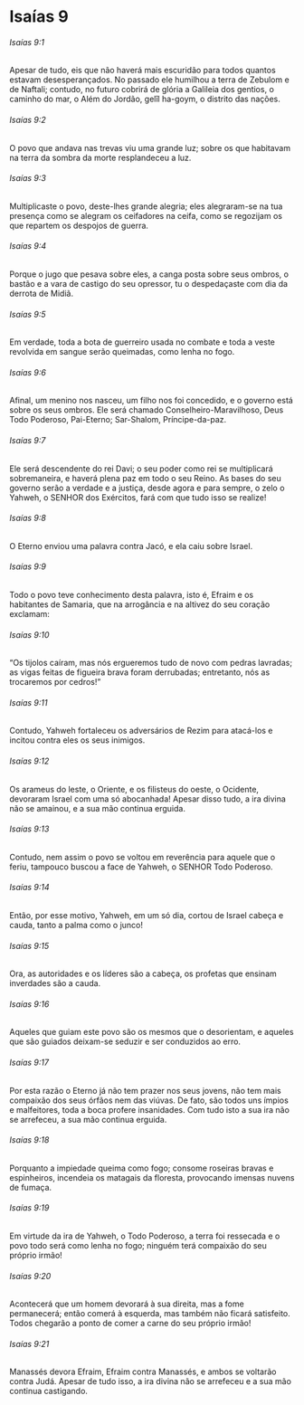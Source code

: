 # Isaías 9

###### Isaías 9:1

Apesar de tudo, eis que não haverá mais escuridão para todos quantos estavam desesperançados. No passado ele humilhou a terra de Zebulom e de Naftali; contudo, no futuro cobrirá de glória a Galileia dos gentios, o caminho do mar, o Além do Jordão, gelîl ha-goym, o distrito das nações.

###### Isaías 9:2

O povo que andava nas trevas viu uma grande luz; sobre os que habitavam na terra da sombra da morte resplandeceu a luz.

###### Isaías 9:3

Multiplicaste o povo, deste-lhes grande alegria; eles alegraram-se na tua presença como se alegram os ceifadores na ceifa, como se regozijam os que repartem os despojos de guerra.

###### Isaías 9:4

Porque o jugo que pesava sobre eles, a canga posta sobre seus ombros, o bastão e a vara de castigo do seu opressor, tu o despedaçaste com dia da derrota de Midiã.

###### Isaías 9:5

Em verdade, toda a bota de guerreiro usada no combate e toda a veste revolvida em sangue serão queimadas, como lenha no fogo.

###### Isaías 9:6

Afinal, um menino nos nasceu, um filho nos foi concedido, e o governo está sobre os seus ombros. Ele será chamado Conselheiro-Maravilhoso, Deus Todo Poderoso, Pai-Eterno; Sar-Shalom, Príncipe-da-paz.

###### Isaías 9:7

Ele será descendente do rei Davi; o seu poder como rei se multiplicará sobremaneira, e haverá plena paz em todo o seu Reino. As bases do seu governo serão a verdade e a justiça, desde agora e para sempre, o zelo o Yahweh, o SENHOR dos Exércitos, fará com que tudo isso se realize!

###### Isaías 9:8

O Eterno enviou uma palavra contra Jacó, e ela caiu sobre Israel.

###### Isaías 9:9

Todo o povo teve conhecimento desta palavra, isto é, Efraim e os habitantes de Samaria, que na arrogância e na altivez do seu coração exclamam:

###### Isaías 9:10

“Os tijolos caíram, mas nós ergueremos tudo de novo com pedras lavradas; as vigas feitas de figueira brava foram derrubadas; entretanto, nós as trocaremos por cedros!”

###### Isaías 9:11

Contudo, Yahweh fortaleceu os adversários de Rezim para atacá-los e incitou contra eles os seus inimigos.

###### Isaías 9:12

Os arameus do leste, o Oriente, e os filisteus do oeste, o Ocidente, devoraram Israel com uma só abocanhada! Apesar disso tudo, a ira divina não se amainou, e a sua mão continua erguida.

###### Isaías 9:13

Contudo, nem assim o povo se voltou em reverência para aquele que o feriu, tampouco buscou a face de Yahweh, o SENHOR Todo Poderoso.

###### Isaías 9:14

Então, por esse motivo, Yahweh, em um só dia, cortou de Israel cabeça e cauda, tanto a palma como o junco!

###### Isaías 9:15

Ora, as autoridades e os líderes são a cabeça, os profetas que ensinam inverdades são a cauda.

###### Isaías 9:16

Aqueles que guiam este povo são os mesmos que o desorientam, e aqueles que são guiados deixam-se seduzir e ser conduzidos ao erro.

###### Isaías 9:17

Por esta razão o Eterno já não tem prazer nos seus jovens, não tem mais compaixão dos seus órfãos nem das viúvas. De fato, são todos uns ímpios e malfeitores, toda a boca profere insanidades. Com tudo isto a sua ira não se arrefeceu, a sua mão continua erguida.

###### Isaías 9:18

Porquanto a impiedade queima como fogo; consome roseiras bravas e espinheiros, incendeia os matagais da floresta, provocando imensas nuvens de fumaça.

###### Isaías 9:19

Em virtude da ira de Yahweh, o Todo Poderoso, a terra foi ressecada e o povo todo será como lenha no fogo; ninguém terá compaixão do seu próprio irmão!

###### Isaías 9:20

Acontecerá que um homem devorará à sua direita, mas a fome permanecerá; então comerá à esquerda, mas também não ficará satisfeito. Todos chegarão a ponto de comer a carne do seu próprio irmão!

###### Isaías 9:21

Manassés devora Efraim, Efraim contra Manassés, e ambos se voltarão contra Judá. Apesar de tudo isso, a ira divina não se arrefeceu e a sua mão continua castigando.

